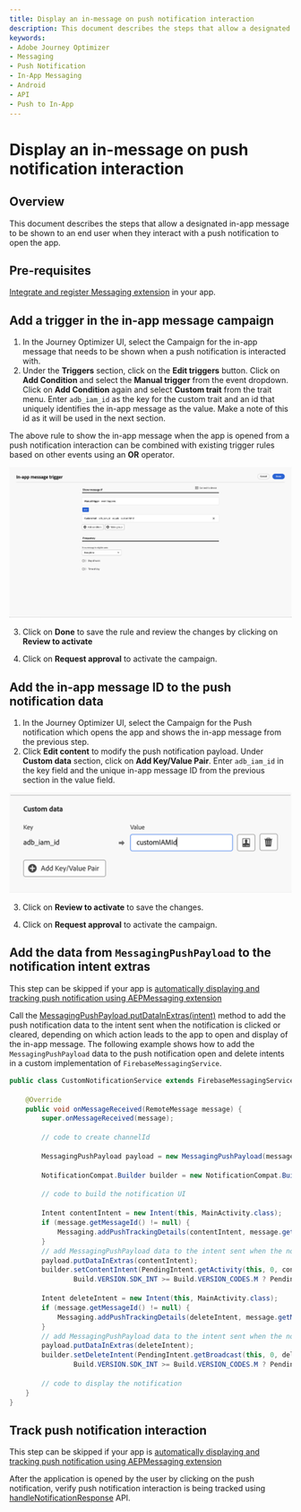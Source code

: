 ```yaml
---
title: Display an in-message on push notification interaction
description: This document describes the steps that allow a designated in-app message to be shown to an end user when they interact with a push notification to open the app.
keywords:
- Adobe Journey Optimizer
- Messaging
- Push Notification
- In-App Messaging
- Android
- API
- Push to In-App
---
```


# Display an in-message on push notification interaction

## Overview

This document describes the steps that allow a designated in-app message to be shown to an end user when they interact with a push notification to open the app.

## Pre-requisites

[Integrate and register Messaging extension](../../../index.md#implement-extension-in-mobile-app) in your app.

## Add a trigger in the in-app message campaign

1. In the Journey Optimizer UI, select the Campaign for the in-app message that needs to be shown when a push notification is interacted with.
2. Under the **Triggers** section, click on the **Edit triggers** button. Click on **Add Condition** and select the **Manual trigger** from the event dropdown. Click on **Add Condition** again and select **Custom trait** from the trait menu. Enter `adb_iam_id` as the key for the custom trait and an id that uniquely identifies the in-app message as the value. Make a note of this id as it will be used in the next section.

<InlineAlert variant="info" slots="text"/>

The above rule to show the in-app message when the app is opened from a push notification interaction can be combined with existing trigger rules based on other events using an **OR** operator.

![In-app campaign trigger for Push-to-inapp](./../../assets/push-notification/iam-trigger-p2i.png)

3. Click on **Done** to save the rule and review the changes by clicking on **Review to activate**

4. Click on **Request approval** to activate the campaign.

## Add the in-app message ID to the push notification data

1. In the Journey Optimizer UI, select the Campaign for the Push notification which opens the app and shows the in-app message from the previous step.
2. Click **Edit content** to modify the push notification payload. Under **Custom data** section, click on **Add Key/Value Pair**. Enter `adb_iam_id` in the key field and the unique in-app message ID from the previous section in the value field.

![Push campaign custom data for Push-to-inapp](./../../assets/push-notification/push-custom-data-p2i.png)

3. Click on **Review to activate** to save the changes.

4. Click on **Request approval** to activate the campaign.

## Add the data from `MessagingPushPayload` to the notification intent extras

<InlineAlert variant="info" slots="text"/>

This step can be skipped if your app is [automatically displaying and tracking push notification using AEPMessaging extension](./automatic-display-and-tracking.md)

Call the [MessagingPushPayload.putDataInExtras(intent)](./../../public-classes/messaging-push-payload.md#public-apis) method to add the push notification data to the intent sent when the notification is clicked or cleared, depending on which action leads to the app to open and display of the in-app message. The following example shows how to add the `MessagingPushPayload` data to the push notification open and delete intents in a custom implementation of `FirebaseMessagingService`.

```java
public class CustomNotificationService extends FirebaseMessagingService {

    @Override
    public void onMessageReceived(RemoteMessage message) {
        super.onMessageReceived(message);

        // code to create channelId

        MessagingPushPayload payload = new MessagingPushPayload(message);

        NotificationCompat.Builder builder = new NotificationCompat.Builder(this, channelId);

        // code to build the notification UI

        Intent contentIntent = new Intent(this, MainActivity.class);
        if (message.getMessageId() != null) {
            Messaging.addPushTrackingDetails(contentIntent, message.getMessageId(), message.getData());
        }
        // add MessagingPushPayload data to the intent sent when the notification is clicked
        payload.putDataInExtras(contentIntent);
        builder.setContentIntent(PendingIntent.getActivity(this, 0, contentIntent,
                Build.VERSION.SDK_INT >= Build.VERSION_CODES.M ? PendingIntent.FLAG_IMMUTABLE : 0));

        Intent deleteIntent = new Intent(this, MainActivity.class);
        if (message.getMessageId() != null) {
            Messaging.addPushTrackingDetails(deleteIntent, message.getMessageId(), message.getData());
        }
        // add MessagingPushPayload data to the intent sent when the notification is cleared from the notification panel 
        payload.putDataInExtras(deleteIntent);
        builder.setDeleteIntent(PendingIntent.getBroadcast(this, 0, deleteIntent,
                Build.VERSION.SDK_INT >= Build.VERSION_CODES.M ? PendingIntent.FLAG_IMMUTABLE : 0));

        // code to display the notification
    }
}
```

## Track push notification interaction

<InlineAlert variant="info" slots="text"/>

This step can be skipped if your app is [automatically displaying and tracking push notification using AEPMessaging extension](./automatic-display-and-tracking.md)

After the application is opened by the user by clicking on the push notification, verify push notification interaction is being tracked using [handleNotificationResponse](./manual-display-and-tracking.md#tracking-push-notification-interactions) API.
